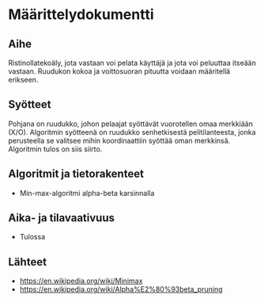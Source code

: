 # Määrittelydokumentti

## Aihe
Ristinollatekoäly, jota vastaan voi pelata käyttäjä ja jota voi peluuttaa itseään vastaan. Ruudukon kokoa ja voittosuoran pituutta voidaan määritellä erikseen.

## Syötteet
Pohjana on ruudukko, johon pelaajat syöttävät vuorotellen omaa merkkiään (X/O). Algoritmin syötteenä on ruudukko senhetkisestä pelitilanteesta, jonka perusteella se valitsee mihin koordinaattiin syöttää oman merkkinsä. Algoritmin tulos on siis siirto.

## Algoritmit ja tietorakenteet
- Min-max-algoritmi alpha-beta karsinnalla

## Aika- ja tilavaativuus
- Tulossa

## Lähteet
- https://en.wikipedia.org/wiki/Minimax
- https://en.wikipedia.org/wiki/Alpha%E2%80%93beta_pruning